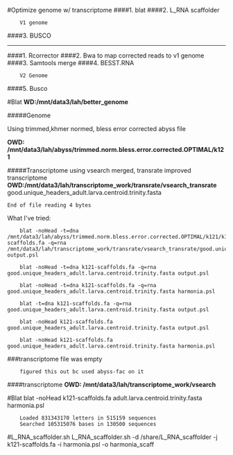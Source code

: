 #Optimize genome w/ transcriptome
####1. blat
####2. L_RNA scaffolder
		
		V1 genome
####3. BUSCO
_________________________________		
####1. Rcorrector
####2. Bwa to map corrected reads to v1 genome
####3. Samtools merge
####4. BESST.RNA

		V2 Genome	
####5. Busco			


#Blat
**WD:/mnt/data3/lah/better_genome**

#####Genome

Using trimmed,khmer normed, bless error corrected abyss file

**OWD: /mnt/data3/lah/abyss/trimmed.norm.bless.error.corrected.OPTIMAL/k121** 

#####Transcriptome
using vsearch merged, transrate improved transcriptome 
 **OWD:/mnt/data3/lah/transcriptome_work/transrate/vsearch_transrate**
good.unique_headers_adult.larva.centroid.trinity.fasta

	End of file reading 4 bytes
What I've tried:
		
		blat -noHead -t=dna /mnt/data3/lah/abyss/trimmed.norm.bless.error.corrected.OPTIMAL/k121/k121-scaffolds.fa -q=rna /mnt/data3/lah/transcriptome_work/transrate/vsearch_transrate/good.unique_headers_adult.larva.centroid.trinity.fasta output.psl
		
		blat -noHead -t=dna k121-scaffolds.fa -q=rna good.unique_headers_adult.larva.centroid.trinity.fasta output.psl
		
		blat -noHead -t=dna k121-scaffolds.fa -q=rna good.unique_headers_adult.larva.centroid.trinity.fasta harmonia.psl
		
		blat -t=dna k121-scaffolds.fa -q=rna good.unique_headers_adult.larva.centroid.trinity.fasta output.psl
		
		blat -noHead k121-scaffolds.fa good.unique_headers_adult.larva.centroid.trinity.fasta output.psl
		
		blat -noHead k121-scaffolds.fa good.unique_headers_adult.larva.centroid.trinity.fasta harmonia.psl	
		
###transcriptome file was empty

		figured this out bc used abyss-fac on it
		
####transcriptome 
**OWD: /mnt/data3/lah/transcriptome_work/vsearch**

#Blat
blat -noHead k121-scaffolds.fa adult.larva.centroid.trinity.fasta harmonia.psl

		Loaded 831343170 letters in 515159 sequences
		Searched 105315076 bases in 130500 sequences

#L_RNA_scaffolder.sh
L_RNA_scaffolder.sh -d /share/L_RNA_scaffolder -j k121-scaffolds.fa -i harmonia.psl -o harmonia_scaff